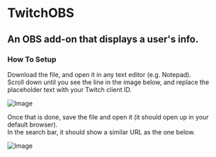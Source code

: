 # TwitchOBS

## An OBS add-on that displays a user's info.

### How To Setup

Download the file, and open it in any text editor (e.g. Notepad). <br>
Scroll down until you see the line in the image below, and replace the placeholder text with your Twitch client ID.

![Image](https://cdn.discordapp.com/attachments/906301382347358252/916760004151877673/unknown.png)

Once that is done, save the file and open it (it should open up in your default browser). <br>
In the search bar, it should show a similar URL as the one below.

![Image](https://cdn.discordapp.com/attachments/906301382347358252/916761316063051846/unknown.png)
